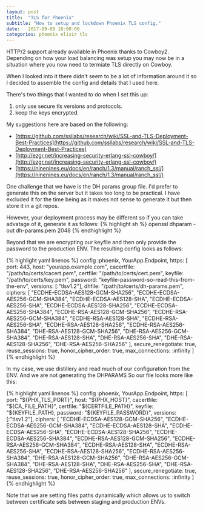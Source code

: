 ```yaml
---
layout: post
title:  "TLS for Phoenix"
subtitle: "How to setup and lockdown Phoenix TLS config."
date:   2017-09-09 18:00:00
categories: phoenix elixir tls
---
```


HTTP/2 support already available in Phoenix thanks to Cowboy2. Depending on how your load balancing was setup you may
now be in a situation where you now need to termiate TLS directly on Cowboy.

When I looked into it there didn't seem to be a lot of information around it so I decided to assemble the config
and details that I used here.

There's two things that I wanted to do when I set this up:

  1. only use secure tls versions and protocols.
  2. keep the keys encrypted.

My suggestions here are based on the following:

  - [https://github.com/ssllabs/research/wiki/SSL-and-TLS-Deployment-Best-Practices](https://github.com/ssllabs/research/wiki/SSL-and-TLS-Deployment-Best-Practices)
  - [http://ezgr.net/increasing-security-erlang-ssl-cowboy/](http://ezgr.net/increasing-security-erlang-ssl-cowboy/)
  - [https://ninenines.eu/docs/en/ranch/1.3/manual/ranch_ssl/](https://ninenines.eu/docs/en/ranch/1.3/manual/ranch_ssl/)

One challenge that we have is the DH params group file. I'd prefer to generate this on the server but it
takes too long to be practical. I have excluded it for the time being as it makes not sense to generate it
but then store it in a git repos.

However, your deployment process may be different so if you can take advatage of it, generate it as follows:
{% highlight sh %}
openssl dhparam -out dh-params.pem 2048
{% endhighlight %}

Beyond that we are encrypting our keyfile and then only provide the password to the production ENV.
The resulting config looks as follows:

{% highlight yaml linenos %}
config :phoenix, YourApp.Endpoint,
  https: [
           port: 443,
           host: "yourapp.example.com",
           cacertfile: "/path/to/certs/cacert.pem",
           certfile: "/path/to/certs/cert.pem",
           keyfile: "/path/to/certs/key.pem",
           password: "keyfile-password-so-read-this-from-the-env",
           versions: [:"tlsv1.2"],
           dhfile: "/path/to/certs/dh-params.pem",
           ciphers: [
                      "ECDHE-ECDSA-AES128-GCM-SHA256", "ECDHE-ECDSA-AES256-GCM-SHA384", "ECDHE-ECDSA-AES128-SHA",
                      "ECDHE-ECDSA-AES256-SHA", "ECDHE-ECDSA-AES128-SHA256", "ECDHE-ECDSA-AES256-SHA384",
                      "ECDHE-RSA-AES128-GCM-SHA256", "ECDHE-RSA-AES256-GCM-SHA384", "ECDHE-RSA-AES128-SHA",
                      "ECDHE-RSA-AES256-SHA", "ECDHE-RSA-AES128-SHA256", "ECDHE-RSA-AES256-SHA384",
                      "DHE-RSA-AES128-GCM-SHA256", "DHE-RSA-AES256-GCM-SHA384", "DHE-RSA-AES128-SHA",
                      "DHE-RSA-AES256-SHA", "DHE-RSA-AES128-SHA256", "DHE-RSA-AES256-SHA256"
                    ],
           secure_renegotiate: true,
           reuse_sessions: true,
           honor_cipher_order: true,
           max_connections: :infinity
        ]
{% endhighlight %}

In my case, we use distillery and read much of our configuration from the ENV. And we are not generating the DHPARAMS
So our file looks more like this:

{% highlight yaml linenos %}
config :phoenix, YourApp.Endpoint,
  https: [
           port: "${PHX_TLS_PORT}",
           host: "${PHX_HOST}",
           cacertfile: "${CA_FILE_PATH}",
           certfile: "${CERTFILE_PATH}",
           keyfile: "${KEYFILE_PATH},
           password: "${KEYFILE_PASSWORD}",
           versions: [:"tlsv1.2"],
           ciphers: [
                      "ECDHE-ECDSA-AES128-GCM-SHA256", "ECDHE-ECDSA-AES256-GCM-SHA384", "ECDHE-ECDSA-AES128-SHA",
                      "ECDHE-ECDSA-AES256-SHA", "ECDHE-ECDSA-AES128-SHA256", "ECDHE-ECDSA-AES256-SHA384",
                      "ECDHE-RSA-AES128-GCM-SHA256", "ECDHE-RSA-AES256-GCM-SHA384", "ECDHE-RSA-AES128-SHA",
                      "ECDHE-RSA-AES256-SHA", "ECDHE-RSA-AES128-SHA256", "ECDHE-RSA-AES256-SHA384",
                      "DHE-RSA-AES128-GCM-SHA256", "DHE-RSA-AES256-GCM-SHA384", "DHE-RSA-AES128-SHA",
                      "DHE-RSA-AES256-SHA", "DHE-RSA-AES128-SHA256", "DHE-RSA-AES256-SHA256"
                    ],
           secure_renegotiate: true,
           reuse_sessions: true,
           honor_cipher_order: true,
           max_connections: :infinity
        ]
{% endhighlight %}

Note that we are setting files paths dynamically which allows us to switch between certificate sets between staging
and production ENVs.
